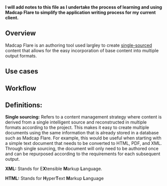 **I will add notes to this file as I undertake the process of learning and using Madcap Flare to simplify the application writing process for my current client.**
## Overview
Madcap Flare is an authoring tool used largley to create [single-sourced](https://www.techtarget.com/whatis/definition/single-source-publishing-multi-channel-publishing) content that allows for the easy incorporation of base content into multiple output formats. 




## Use cases

## Workflow


## Definitions: 
**Single sourcing:** Refers to a content management strategy where content is derived from a single intelligent source and reconstructed in multiple formats according to the project. This makes it easy to create multiple documents using the same information that is already stored in a database such as Madcap Flare. For example, this would be useful when starting with a simple text document that needs to be converted to HTML, PDF, and XML. Through single sourcing, the document will only need to be authored once and can be repurposed according to the requirements for each subsequent output. 

**XML:** Stands for E**X**tensible **M**arkup **L**anguage. 

**HTML:** Stands for **H**yper**T**ext **M**arkup **L**anguage


